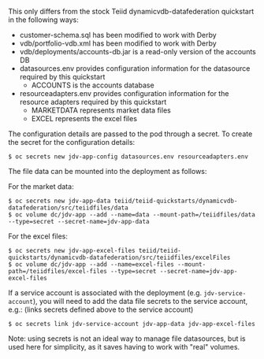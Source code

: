 This only differs from the stock Teiid dynamicvdb-datafederation quickstart in the following ways:

* customer-schema.sql has been modified to work with Derby
* vdb/portfolio-vdb.xml has been modified to work with Derby
* vdb/deployments/accounts-db.jar is a read-only version of the accounts DB
* datasources.env provides configuration information for the datasource required by this quickstart
    * ACCOUNTS is the accounts database
* resourceadapters.env provides configuration information for the resource adapters required by this quickstart
    * MARKETDATA represents market data files
    * EXCEL represents the excel files

The configuration details are passed to the pod through a secret.  To create the secret for the configuration details:
```
$ oc secrets new jdv-app-config datasources.env resourceadapters.env
```

The file data can be mounted into the deployment as follows:

For the market data:
```
$ oc secrets new jdv-app-data teiid/teiid-quickstarts/dynamicvdb-datafederation/src/teiidfiles/data
$ oc volume dc/jdv-app --add --name=data --mount-path=/teiidfiles/data --type=secret --secret-name=jdv-app-data
```

For the excel files:
```
$ oc secrets new jdv-app-excel-files teiid/teiid-quickstarts/dynamicvdb-datafederation/src/teiidfiles/excelFiles
$ oc volume dc/jdv-app --add --name=excel-files --mount-path=/teiidfiles/excel-files --type=secret --secret-name=jdv-app-excel-files
```

If a service account is associated with the deployment (e.g. `jdv-service-account`), you will need to add the data file secrets to the service account, e.g.: (links secrets defined above to the service account)
```
$ oc secrets link jdv-service-account jdv-app-data jdv-app-excel-files
```

Note: using secrets is not an ideal way to manage file datasources, but is used here for simplicity, as it saves having to work with "real" volumes.
